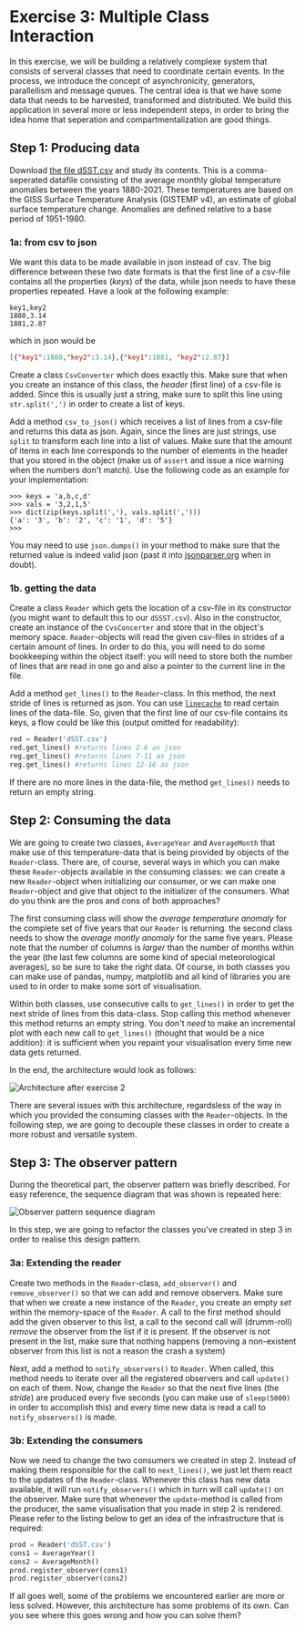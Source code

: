 
# Exercise 3: Multiple Class Interaction

In this exercise, we will be building a relatively complexe system that consists of serveral classes that need to coordinate certain events. In the process, we introduce the concept of asynchronicity, generators, parallellism and message queues. The central idea is that we have some data that needs to be harvested, transformed and distributed. We build this application in several more or less independent steps, in order to bring the idea home that seperation and compartmentalization are good things.

## Step 1: Producing data

Download [the file dSST.csv](files/dSST.csv) and study its contents. This is a comma-seperated datafile consisting of the average monthly global temperature anomalies between the years 1880-2021. These temperatures are based on the GISS Surface Temperature Analysis (GISTEMP v4), an estimate of global surface temperature change. Anomalies are defined relative to a base period of 1951-1980.

### 1a: from csv to json

We want this data to be made available in json instead of csv. The big difference between these two date formats is that the first line of a csv-file contains all the properties (*keys*) of the data, while json needs to have these properties repeated. Have a look at the following example:

```csv
key1,key2
1880,3.14
1881,2.87
```

which in json would be

```json
[{"key1":1880,"key2":3.14},{"key1":1881, "key2":2.87}]
```

Create a class `CsvConverter` which does exactly this. Make sure that when you create an instance of this class, the *header* (first line) of a csv-file is added. Since this is usually just a string, make sure to split this line using `str.split(',')` in order to create a list of keys. 

Add a method `csv_to_json()` which receives a list of lines from a csv-file and returns this data as json. Again, since the lines are just strings, use `split` to transform each line into a list of values. Make sure that the amount of items in each line corresponds to the number of elements in the header that you stored in the object (make us of `assert` and issue a nice warning when the numbers don't match). Use the following code as an example for your implementation:

```ipython
>>> keys = 'a,b,c,d'
>>> vals = '3,2,1,5'
>>> dict(zip(keys.split(','), vals.split(',')))
{'a': '3', 'b': '2', 'c': '1', 'd': '5'}
>>> 
```

You may need to use `json.dumps()` in your method to make sure that the returned value is indeed valid json (past it into [jsonparser.org](https://jsonparser.org/) when in doubt).

### 1b. getting the data

Create a class `Reader` which gets the location of a csv-file in its constructor (you might want to default this to our `dSSST.csv`). Also in the constructor, create an instance of the `CvsConcerter` and store that in the object's memory space. `Reader`-objects will read the given csv-files in strides of a certain amount of lines. In order to do this, you will need to do some bookkeeping within the object itself: you will need to store both the number of lines that are read in one go and also a pointer to the current line in the file. 

Add a method `get_lines()` to the `Reader`-class. In this method, the next stride of lines is returned as json. You can use [`linecache`](https://docs.python.org/3/library/linecache.html) to read certain lines of the data-file. So, given that the first line of our csv-file contains its keys, a flow could be like this (output omitted for readability):

```python
red = Reader('dSST.csv')
red.get_lines() #returns lines 2-6 as json
reg.get_lines() #returns lines 7-11 as json
reg.get_lines() #returns lines 12-16 as json
```

If there are no more lines in the data-file, the method `get_lines()` needs to return an empty string.

## Step 2: Consuming the data

We are going to create two classes, `AverageYear` and `AverageMonth` that make use of this temperature-data that is being provided by objects of the `Reader`-class. There are, of course, several ways in which you can make these `Reader`-objects available in the consuming classes: we can create a new `Reader`-object when initializing our consumer, or we can make one `Reader`-object and give that object to the initializer of the consumers. What do you think are the pros and cons of both approaches?

The first consuming class will show the *average temperature anomaly* for the complete set of five years that our `Reader` is returning. the second class needs to show the *average montly anomaly* for the same five years. Please note that the number of columns is *larger* than the number of months within the year (the last few columns are some kind of special meteorological averages), so be sure to take the right data. Of course, in both classes you can make use of pandas, numpy, matplotlib and all kind of libraries you are used to in order to make some sort of visualisation.

Within both classes, use consecutive calls to `get_lines()` in order to get the next stride of lines from this data-class. Stop calling this method whenever this method returns an empty string. You don't *need* to make an incremental plot with each new call to `get_lines()` (thought that would be a nice addition): it is sufficient when you repaint your visualisation every time new data gets returned.

In the end, the architecture would look as follows:

![Architecture after exercise 2](imgs/class-diagram.png)

There are several issues with this architecture, regardsless of the way in which you provided the consuming classes with the `Reader`-objects. In the following step, we are going to decouple these classes in order to create a more robust and versatile system.

## Step 3: The observer pattern

During the theoretical part, the observer pattern was briefly described. For easy reference, the sequence diagram that was shown is repeated here:

![Observer pattern sequence diagram](imgs/observer.png)

In this step, we are going to refactor the classes you've created in step 3 in order to realise this design pattern.

### 3a: Extending the reader

Create two methods in the `Reader`-class, `add_observer()` and `remove_observer()` so that we can add and remove observers. Make sure that when we create a new instance of the `Reader`, you create an empty *set* within the memory-space of the `Reader`. A call to the first method should add the given observer to this list, a call to the second call will (drumm-roll) *remove* the observer from the list if it is present. If the observer is not present in the list, make sure that nothing happens (removing a non-existent observer from this list is not a reason the crash a system)

Next, add a method to `notify_observers()` to `Reader`. When called, this method needs to iterate over all the registered observers and call `update()` on each of them. Now, change the `Reader` so that the next five lines (the *stride*) are produced every five seconds (you can make use of `sleep(5000)` in order to accomplish this) and every time new data is read a call to `notify_observers()` is made.

### 3b: Extending the consumers

Now we need to change the two consumers we created in step 2. Instead of making them responsible for the call to `next_lines()`, we just let them react to the updates of the `Reader`-class. Whenever this class has new data available, it will run `notify_observers()` which in turn will call `update()` on the observer.  Make sure that whenever the `update`-method is called from the producer, the same visualisation that you made in step 2 is rendered. Please refer to the listing below to get an idea of the infrastructure that is required:


```python
prod = Reader('dSST.csv')
cons1 = AverageYear()
cons2 = AverageMonth()
prod.register_observer(cons1)
prod.register_observer(cons2)
```

If all goes well, some of the problems we encountered earlier are more or less solved. However, this architecture has some problems of its own. Can you see where this goes wrong and how you can solve them?




